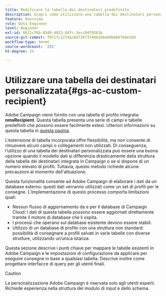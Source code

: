 ```yaml
---
title: Modificare la tabella dei destinatari predefinita
description: Scopri come utilizzare una tabella dei destinatari personalizzata
feature: Overview
role: Data Engineer
level: Beginner
exl-id: 0b71c76b-03d9-4023-84fc-3ecc0df9261b
source-git-commit: f071fc227dac6d72873744ba56eb0b4b676de5dd
workflow-type: tm+mt
source-wordcount: '252'
ht-degree: 1%

---
```


# Utilizzare una tabella dei destinatari personalizzata{#gs-ac-custom-recipient}

Adobe Campaign viene fornito con una tabella di profilo integrata: **nmsRecipient**. Questa tabella presenta una serie di campi e tabelle predefiniti che possono essere facilmente estesi. Ulteriori informazioni su questa tabella in [questa pagina](datamodel.md#ootb-profiles).

L’estensione di tabella incorporata offre flessibilità, ma non consente di rimuovere alcuni campi o collegamenti non utilizzati. Di conseguenza, l’utilizzo di una tabella dei destinatari personalizzata può essere una buona opzione quando il modello dati si differenzia drasticamente dalla struttura della tabella dei destinatari integrata in Campaign o se si dispone di un numero elevato di profili.  Tuttavia, questo metodo richiede alcune precauzioni al momento dell&#39;attuazione.

Questa funzionalità consente ad Adobe Campaign di elaborare i dati da un database esterno: questi dati verranno utilizzati come un set di profili per le consegne. L’implementazione di questo processo comporta limitazioni quali:

* Nessun flusso di aggiornamento da e per il database di Campaign Cloud: i dati di questa tabella possono essere aggiornati direttamente tramite il motore di database che li ospita.
* I processi che operano sul database esistente devono essere stabili.
* Utilizzo di un database di profilo con una struttura non standard: possibilità di consegnare a profili salvati in varie tabelle con diverse strutture, utilizzando un’unica istanza.

Questa sezione descrive i punti chiave per mappare le tabelle esistenti in Adobe Campaign e le impostazioni di configurazione da applicare per eseguire consegne in base a qualsiasi tabella. Descrive inoltre come progettare interfacce di query per gli utenti finali.

>[!CAUTION]
>
>La personalizzazione Adobe Campaign è riservata solo agli utenti esperti. Richiede esperienza nella struttura del modulo di input e dello schema.

